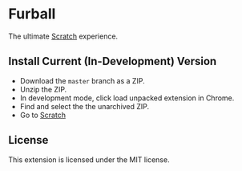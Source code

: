 # Furball
The ultimate [Scratch](https://scratch.mit.edu) experience.

## Install Current (In-Development) Version
- Download the `master` branch as a ZIP.
- Unzip the ZIP.
- In development mode, click load unpacked extension in Chrome.
- Find and select the the unarchived ZIP.
- Go to [Scratch](https://scratch.mit.edu)

## License
This extension is licensed under the MIT license.
